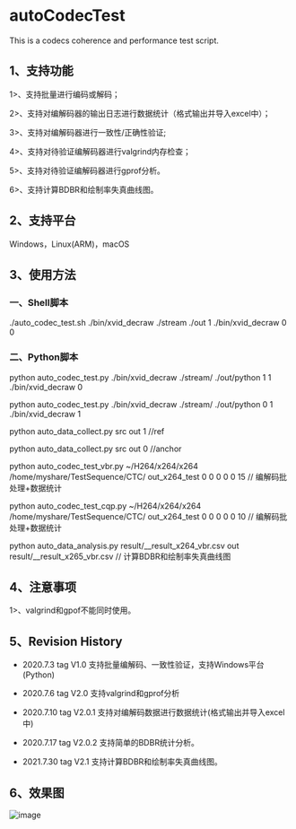 # autoCodecTest
This is a codecs coherence and performance test script. 

## 1、支持功能

1>、支持批量进行编码或解码；

2>、支持对编解码器的输出日志进行数据统计（格式输出并导入excel中）；

3>、支持对编解码器进行一致性/正确性验证;

4>、支持对待验证编解码器进行valgrind内存检查；

5>、支持对待验证编解码器进行gprof分析。 

6>、支持计算BDBR和绘制率失真曲线图。

## 2、支持平台
Windows，Linux(ARM)，macOS

## 3、使用方法

### 一、Shell脚本
./auto_codec_test.sh ./bin/xvid_decraw ./stream  ./out 1 ./bin/xvid_decraw  0 0


### 二、Python脚本
python auto_codec_test.py  ./bin/xvid_decraw  ./stream/ ./out/python  1 1 ./bin/xvid_decraw  0

python auto_codec_test.py  ./bin/xvid_decraw  ./stream/ ./out/python  0 1 ./bin/xvid_decraw  1

python auto_data_collect.py  src  out 1   //ref

python auto_data_collect.py  src  out 0   //anchor

python auto_codec_test_vbr.py ~/H264/x264/x264 /home/myshare/TestSequence/CTC/ out_x264_test 0  0 0 0 0 15 // 编解码批处理+数据统计

python auto_codec_test_cqp.py ~/H264/x264/x264 /home/myshare/TestSequence/CTC/ out_x264_test 0 0 0 0 0 10 // 编解码批处理+数据统计

python auto_data_analysis.py result/__result_x264_vbr.csv out result/__result_x265_vbr.csv  // 计算BDBR和绘制率失真曲线图

## 4、注意事项

1>、valgrind和gpof不能同时使用。

## 5、Revision History

-  2020.7.3   tag V1.0      支持批量编解码、一致性验证，支持Windows平台(Python)

-  2020.7.6   tag V2.0      支持valgrind和gprof分析

-  2020.7.10  tag V2.0.1  支持对编解码数据进行数据统计(格式输出并导入excel中)

-  2020.7.17  tag V2.0.2  支持简单的BDBR统计分析。

-  2021.7.30  tag V2.1     支持计算BDBR和绘制率失真曲线图。

## 6、效果图
![image](https://github.com/soaringleefighting/autoCodecTest/RD-curve.png)
